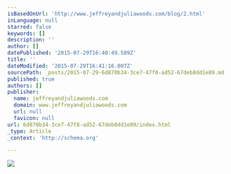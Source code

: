 ```yaml
---
isBasedOnUrl: 'http://www.jeffreyandjuliawoods.com/blog/2.html'
inLanguage: null
starred: false
keywords: []
description: ''
author: []
datePublished: '2015-07-29T16:40:49.589Z'
title: ''
dateModified: '2015-07-29T16:41:16.007Z'
sourcePath: _posts/2015-07-29-6d870b34-3ce7-47f8-ad52-67deb8dd1e89.md
published: true
authors: []
publisher:
  name: jeffreyandjuliawoods.com
  domain: www.jeffreyandjuliawoods.com
  url: null
  favicon: null
url: 6d870b34-3ce7-47f8-ad52-67deb8dd1e89/index.html
_type: Article
_context: 'http://schema.org'

---
```

![](http://www.jeffreyandjuliawoods.com/blog/20130824_KU-268%20copy.jpg)